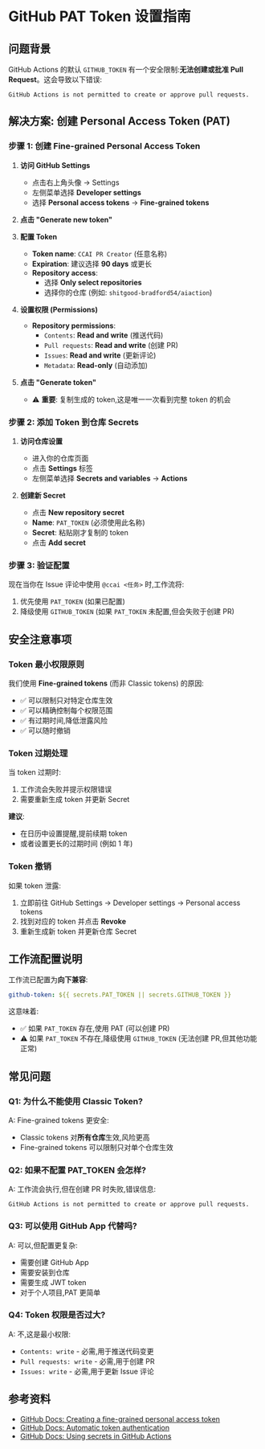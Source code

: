 # GitHub PAT Token 设置指南

## 问题背景

GitHub Actions 的默认 `GITHUB_TOKEN` 有一个安全限制:**无法创建或批准 Pull Request**。这会导致以下错误:

```
GitHub Actions is not permitted to create or approve pull requests.
```

## 解决方案: 创建 Personal Access Token (PAT)

### 步骤 1: 创建 Fine-grained Personal Access Token

1. **访问 GitHub Settings**
   - 点击右上角头像 → Settings
   - 左侧菜单选择 **Developer settings**
   - 选择 **Personal access tokens** → **Fine-grained tokens**

2. **点击 "Generate new token"**

3. **配置 Token**
   - **Token name**: `CCAI PR Creator` (任意名称)
   - **Expiration**: 建议选择 **90 days** 或更长
   - **Repository access**:
     - 选择 **Only select repositories**
     - 选择你的仓库 (例如: `shitgood-bradford54/aiaction`)

4. **设置权限 (Permissions)**
   - **Repository permissions**:
     - `Contents`: **Read and write** (推送代码)
     - `Pull requests`: **Read and write** (创建 PR)
     - `Issues`: **Read and write** (更新评论)
     - `Metadata`: **Read-only** (自动添加)

5. **点击 "Generate token"**
   - ⚠️ **重要**: 复制生成的 token,这是唯一一次看到完整 token 的机会

### 步骤 2: 添加 Token 到仓库 Secrets

1. **访问仓库设置**
   - 进入你的仓库页面
   - 点击 **Settings** 标签
   - 左侧菜单选择 **Secrets and variables** → **Actions**

2. **创建新 Secret**
   - 点击 **New repository secret**
   - **Name**: `PAT_TOKEN` (必须使用此名称)
   - **Secret**: 粘贴刚才复制的 token
   - 点击 **Add secret**

### 步骤 3: 验证配置

现在当你在 Issue 评论中使用 `@ccai <任务>` 时,工作流将:

1. 优先使用 `PAT_TOKEN` (如果已配置)
2. 降级使用 `GITHUB_TOKEN` (如果 `PAT_TOKEN` 未配置,但会失败于创建 PR)

## 安全注意事项

### Token 最小权限原则

我们使用 **Fine-grained tokens** (而非 Classic tokens) 的原因:
- ✅ 可以限制只对特定仓库生效
- ✅ 可以精确控制每个权限范围
- ✅ 有过期时间,降低泄露风险
- ✅ 可以随时撤销

### Token 过期处理

当 token 过期时:
1. 工作流会失败并提示权限错误
2. 需要重新生成 token 并更新 Secret

**建议**:
- 在日历中设置提醒,提前续期 token
- 或者设置更长的过期时间 (例如 1 年)

### Token 撤销

如果 token 泄露:
1. 立即前往 GitHub Settings → Developer settings → Personal access tokens
2. 找到对应的 token 并点击 **Revoke**
3. 重新生成新 token 并更新仓库 Secret

## 工作流配置说明

工作流已配置为**向下兼容**:

```yaml
github-token: ${{ secrets.PAT_TOKEN || secrets.GITHUB_TOKEN }}
```

这意味着:
- ✅ 如果 `PAT_TOKEN` 存在,使用 PAT (可以创建 PR)
- ⚠️ 如果 `PAT_TOKEN` 不存在,降级使用 `GITHUB_TOKEN` (无法创建 PR,但其他功能正常)

## 常见问题

### Q1: 为什么不能使用 Classic Token?

A: Fine-grained tokens 更安全:
- Classic tokens 对**所有仓库**生效,风险更高
- Fine-grained tokens 可以限制只对单个仓库生效

### Q2: 如果不配置 PAT_TOKEN 会怎样?

A: 工作流会执行,但在创建 PR 时失败,错误信息:
```
GitHub Actions is not permitted to create or approve pull requests.
```

### Q3: 可以使用 GitHub App 代替吗?

A: 可以,但配置更复杂:
- 需要创建 GitHub App
- 需要安装到仓库
- 需要生成 JWT token
- 对于个人项目,PAT 更简单

### Q4: Token 权限是否过大?

A: 不,这是最小权限:
- `Contents: write` - 必需,用于推送代码变更
- `Pull requests: write` - 必需,用于创建 PR
- `Issues: write` - 必需,用于更新 Issue 评论

## 参考资料

- [GitHub Docs: Creating a fine-grained personal access token](https://docs.github.com/en/authentication/keeping-your-account-and-data-secure/managing-your-personal-access-tokens#creating-a-fine-grained-personal-access-token)
- [GitHub Docs: Automatic token authentication](https://docs.github.com/en/actions/security-guides/automatic-token-authentication#permissions-for-the-github_token)
- [GitHub Docs: Using secrets in GitHub Actions](https://docs.github.com/en/actions/security-guides/using-secrets-in-github-actions)
